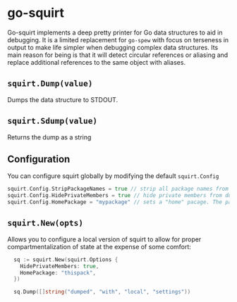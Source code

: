 # go-squirt

Go-squirt implements a deep pretty printer for Go data structures to aid in debugging. It is a limited
replacement for `go-spew` with focus on terseness in output to make life simpler when debugging complex
data structures. Its main reason for being is that it will detect circular references or aliasing and
replace additional references to the same object with aliases.

## `squirt.Dump(value)`
Dumps the data structure to STDOUT.

## `squirt.Sdump(value)`
Returns the dump as a string

## Configuration
You can configure squirt globally by modifying the default `squirt.Config`

```go
squirt.Config.StripPackageNames = true // strip all package names from types
squirt.Config.HidePrivateMembers = true // hide private members from dumped structs
squirt.Config.HomePackage = "mypackage" // sets a "home" pacage. The package name will be stripped from all its types
```
## `squirt.New(opts)`
Allows you to configure a local version of squirt to allow for proper compartmentalization of state at the
expense of some comfort:

``` go
  sq := squirt.New(squirt.Options {
    HidePrivateMembers: true,
    HomePackage: "thispack",
  })

  sq.Dump([]string("dumped", "with", "local", "settings"))
```

